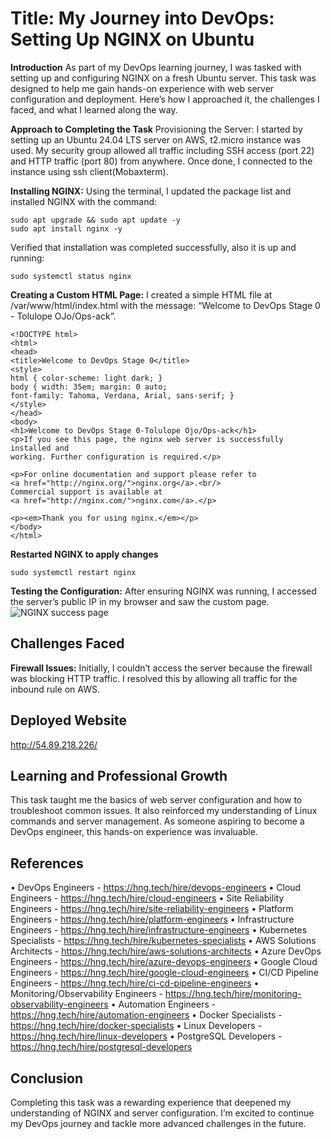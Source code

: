 # Title: My Journey into DevOps: Setting Up NGINX on Ubuntu

**Introduction**
As part of my DevOps learning journey, I was tasked with setting up and configuring NGINX on a fresh Ubuntu server. This task was designed to help me gain hands-on experience with web server configuration and deployment. Here’s how I approached it, the challenges I faced, and what I learned along the way.

**Approach to Completing the Task**
Provisioning the Server: I started by setting up an Ubuntu 24.04 LTS server on AWS, t2.micro instance was used. My security group allowed all traffic including SSH access (port 22) and HTTP traffic (port 80) from anywhere. Once done, I connected to the instance using ssh client(Mobaxterm).

**Installing NGINX:** 
Using the terminal, I updated the package list and installed NGINX with the command: 
```
sudo apt upgrade && sudo apt update -y
sudo apt install nginx -y
```
Verified that installation was completed successfully, also it is up and running:
```
sudo systemctl status nginx
```
**Creating a Custom HTML Page:** 
I created a simple HTML file at /var/www/html/index.html with the message: “Welcome to DevOps Stage 0 - Tolulope OJo/Ops-ack”.
```
<!DOCTYPE html>
<html>
<head>
<title>Welcome to DevOps Stage 0</title>
<style>
html { color-scheme: light dark; }
body { width: 35em; margin: 0 auto;
font-family: Tahoma, Verdana, Arial, sans-serif; }
</style>
</head>
<body>
<h1>Welcome to DevOps Stage 0-Tolulope Ojo/Ops-ack</h1>
<p>If you see this page, the nginx web server is successfully installed and
working. Further configuration is required.</p>

<p>For online documentation and support please refer to
<a href="http://nginx.org/">nginx.org</a>.<br/>
Commercial support is available at
<a href="http://nginx.com/">nginx.com</a>.</p>

<p><em>Thank you for using nginx.</em></p>
</body>
</html>
```
**Restarted NGINX to apply changes**
```
sudo systemctl restart nginx
```
**Testing the Configuration:** 
After ensuring NGINX was running, I accessed the server’s public IP in my browser and saw the custom page.
![NGINX success page](https://github.com/user-attachments/assets/1d1e80e9-0437-48b3-91f6-012da5ba8918)

## **Challenges Faced**
**Firewall Issues:** 
Initially, I couldn’t access the server because the firewall was blocking HTTP traffic. I resolved this by allowing all traffic for the inbound rule on AWS.

## **Deployed Website**
http://54.89.218.226/

## **Learning and Professional Growth**
This task taught me the basics of web server configuration and how to troubleshoot common issues. It also reinforced my understanding of Linux commands and server management. As someone aspiring to become a DevOps engineer, this hands-on experience was invaluable. 

## References
• DevOps Engineers -  https://hng.tech/hire/devops-engineers
• Cloud Engineers -  https://hng.tech/hire/cloud-engineers
• Site Reliability Engineers -  https://hng.tech/hire/site-reliability-engineers
• Platform Engineers -  https://hng.tech/hire/platform-engineers
• Infrastructure Engineers -  https://hng.tech/hire/infrastructure-engineers
• Kubernetes Specialists -  https://hng.tech/hire/kubernetes-specialists
• AWS Solutions Architects -  https://hng.tech/hire/aws-solutions-architects
• Azure DevOps Engineers -  https://hng.tech/hire/azure-devops-engineers
• Google Cloud Engineers -  https://hng.tech/hire/google-cloud-engineers
• CI/CD Pipeline Engineers -  https://hng.tech/hire/ci-cd-pipeline-engineers
• Monitoring/Observability Engineers -  https://hng.tech/hire/monitoring-observability-engineers
• Automation Engineers -  https://hng.tech/hire/automation-engineers
• Docker Specialists -  https://hng.tech/hire/docker-specialists
• Linux Developers -  https://hng.tech/hire/linux-developers
• PostgreSQL Developers -  https://hng.tech/hire/postgresql-developers


## **Conclusion**
Completing this task was a rewarding experience that deepened my understanding of NGINX and server configuration. I’m excited to continue my DevOps journey and tackle more advanced challenges in the future.
